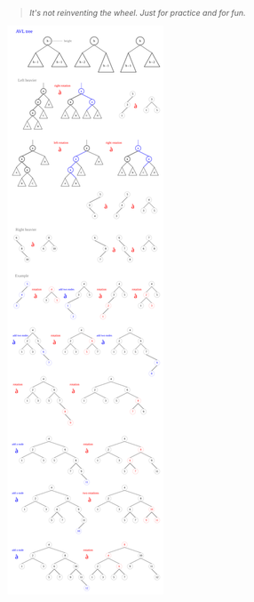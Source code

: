 > *It's not reinventing the wheel. Just for practice and for fun.*<br>

![AVL tree](/Images/tree/AVL_tree.svg)
